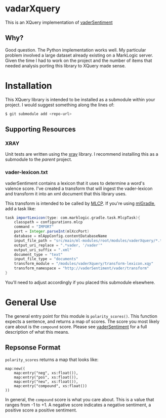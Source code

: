 # vadarXquery
This is an XQuery implementation of [vaderSentiment](https://github.com/cjhutto/vaderSentiment)

## Why?
Good question. The Python implementation works well. My particular problem involved a large dataset already existing on a MarkLogic server. Given the time I had to work on the project and the number of items that needed analysis porting this library to XQuery made sense.

# Installation
This XQuery library is intended to be installed as a submodule within your project. I would suggest something along the lines of:
```bash
$ git submodule add <repo-url>
```
## Supporting Resources
### XRAY
Unit tests are written using the [xray](https://github.com/robwhitby/xray) library. I recommend installing this as a submodule to the _parent_ project.

### vader-lexicon.txt
vaderSentiment contains a lexicon that it uses to determine a word's valence score. I've created a transform that will ingest the vader-lexicon and transform it into an xml document that this library uses.

This transform is intended to be called by [MLCP](https://developer.marklogic.com/products/mlcp). If you're using [mlGradle](https://github.com/marklogic-community/ml-gradle), add a task like:
```groovy
task importLexicon(type: com.marklogic.gradle.task.MlcpTask){
    classpath = configurations.mlcp
    command = "IMPORT"
    port = Integer.parseInt(mlXccPort)
    database = mlAppConfig.contentDatabaseName
    input_file_path = "src/main/ml-modules/root/modules/vaderXquery/*.txt"
    output_uri_replace = ".*vader, '/vader'"
    output_uri_suffix = ".xml"
    document_type = "text"
    input_file_type = "documents"
    transform_module = "/modules/vaderXquery/transform-lexicon.xqy"
    transform_namespace = "http://vaderSentiment/vader/transform"
}
```
You'll need to adjust accordingly if you placed this submodule elsewhere.

# General Use
The general entry point for this module is `polarity_scores()`. This function expects a sentence, and returns a map of scores. The score you most likely care about is the `compound` score. Please see [vaderSentiment]() for a full description of what this means.

## Repsonse Format
`polarity_scores` returns a map that looks like:
```
map:new((
    map:entry("neg", xs:float()),
    map:entry("pos", xs:float()),
    map:entry("neu", xs:float()),
    map:entry("compound", xs:float())
))
```

In general, the `compound` score is what you care about. This is a value that ranges from -1 to +1. A negative score indicates a negative sentiment, a positive score a positive sentiment.

